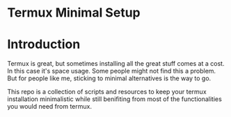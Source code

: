 # Termux Minimal Setup

# Introduction
Termux is great, but sometimes installing all the great stuff comes at a cost. In this case it's space usage. Some people might not find this a problem. But for people like me, sticking to minimal alternatives is the way to go.

This repo is a collection of scripts and resources to keep your termux installation minimalistic while still benifiting from most of the functionalities you would need from termux.
